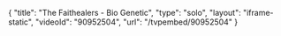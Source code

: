 {
    "title": "The Faithealers - Bio Genetic",
    "type": "solo",
    "layout": "iframe-static",
    "videoId": "90952504",
    "url": "\/tvpembed\/90952504"
}